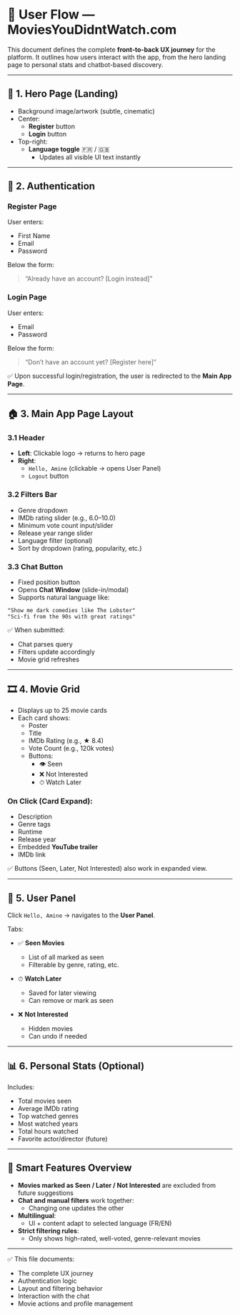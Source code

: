 # 👤 User Flow — MoviesYouDidntWatch.com

This document defines the complete **front-to-back UX journey** for the platform. It outlines how users interact with the app, from the hero landing page to personal stats and chatbot-based discovery.

---

## 🚪 1. Hero Page (Landing)

- Background image/artwork (subtle, cinematic)
- Center:
  - **Register** button
  - **Login** button
- Top-right:
  - **Language toggle** 🇫🇷 / 🇬🇧
    - Updates all visible UI text instantly

---

## 📝 2. Authentication

### Register Page

User enters:

- First Name
- Email
- Password

Below the form:
> “Already have an account? [Login instead]”

### Login Page

User enters:

- Email
- Password

Below the form:
> “Don’t have an account yet? [Register here]”

✅ Upon successful login/registration, the user is redirected to the **Main App Page**.

---

## 🏠 3. Main App Page Layout

### 3.1 Header

- **Left**: Clickable logo → returns to hero page
- **Right**:
  - `Hello, Amine` (clickable → opens User Panel)
  - `Logout` button

### 3.2 Filters Bar

- Genre dropdown
- IMDb rating slider (e.g., 6.0–10.0)
- Minimum vote count input/slider
- Release year range slider
- Language filter (optional)
- Sort by dropdown (rating, popularity, etc.)

### 3.3 Chat Button

- Fixed position button
- Opens **Chat Window** (slide-in/modal)
- Supports natural language like:

```
"Show me dark comedies like The Lobster"
"Sci-fi from the 90s with great ratings"
```

✅ When submitted:
- Chat parses query
- Filters update accordingly
- Movie grid refreshes

---

## 🎞️ 4. Movie Grid

- Displays up to 25 movie cards
- Each card shows:
  - Poster
  - Title
  - IMDb Rating (e.g., ★ 8.4)
  - Vote Count (e.g., 120k votes)
  - Buttons:
    - 👁 Seen
    - ❌ Not Interested
    - ⏱ Watch Later

### On Click (Card Expand):

- Description
- Genre tags
- Runtime
- Release year
- Embedded **YouTube trailer**
- IMDb link

✅ Buttons (Seen, Later, Not Interested) also work in expanded view.

---

## 👤 5. User Panel

Click `Hello, Amine` → navigates to the **User Panel**.

Tabs:

- ✅ **Seen Movies**
  - List of all marked as seen
  - Filterable by genre, rating, etc.

- ⏱ **Watch Later**
  - Saved for later viewing
  - Can remove or mark as seen

- ❌ **Not Interested**
  - Hidden movies
  - Can undo if needed

---

## 📊 6. Personal Stats (Optional)

Includes:

- Total movies seen
- Average IMDb rating
- Top watched genres
- Most watched years
- Total hours watched
- Favorite actor/director (future)

---

## 🧠 Smart Features Overview

- **Movies marked as Seen / Later / Not Interested** are excluded from future suggestions
- **Chat and manual filters** work together:
  - Changing one updates the other
- **Multilingual**:
  - UI + content adapt to selected language (FR/EN)
- **Strict filtering rules**:
  - Only shows high-rated, well-voted, genre-relevant movies

---

✅ This file documents:

- The complete UX journey
- Authentication logic
- Layout and filtering behavior
- Interaction with the chat
- Movie actions and profile management
